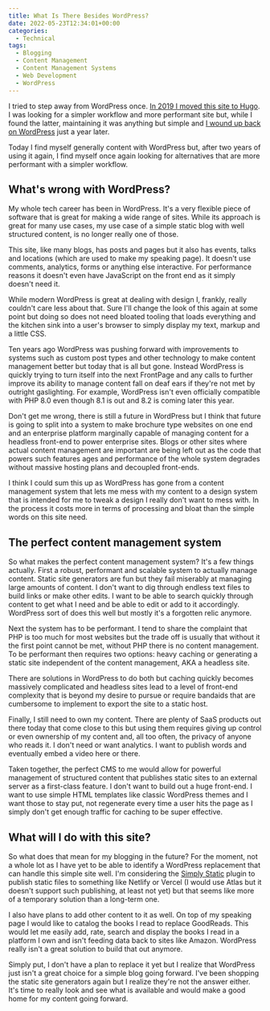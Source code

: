 ```yaml
---
title: What Is There Besides WordPress?
date: 2022-05-23T12:34:01+00:00
categories:
  - Technical
tags:
  - Blogging
  - Content Management
  - Content Management Systems
  - Web Development
  - WordPress
---
```


I tried to step away from WordPress once. [In 2019 I moved this site to Hugo][1]. I was looking for a simpler workflow and more performant site but, while I found the latter, maintaining it was anything but simple and [I wound up back on WordPress][2] just a year later.

Today I find myself generally content with WordPress but, after two years of using it again, I find myself once again looking for alternatives that are more performant with a simpler workflow.

## What's wrong with WordPress?

My whole tech career has been in WordPress. It's a very flexible piece of software that is great for making a wide range of sites. While its approach is great for many use cases, my use case of a simple static blog with well structured content, is no longer really one of those.

This site, like many blogs, has posts and pages but it also has events, talks and locations (which are used to make my speaking page). It doesn't use comments, analytics, forms or anything else interactive. For performance reasons it doesn't even have JavaScript on the front end as it simply doesn't need it.

While modern WordPress is great at dealing with design I, frankly, really couldn't care less about that. Sure I'll change the look of this again at some point but doing so does not need bloated tooling that loads everything and the kitchen sink into a user's browser to simply display my text, markup and a little CSS.

Ten years ago WordPress was pushing forward with improvements to systems such as custom post types and other technology to make content management better but today that is all but gone. Instead WordPress is quickly trying to turn itself into the next FrontPage and any calls to further improve its ability to manage content fall on deaf ears if they're not met by outright gaslighting. For example, WordPress isn't even officially compatible with PHP 8.0 even though 8.1 is out and 8.2 is coming later this year.

Don't get me wrong, there is still a future in WordPress but I think that future is going to split into a system to make brochure type websites on one end and an enterprise platform marginally capable of managing content for a headless front-end to power enterprise sites. Blogs or other sites where actual content management are important are being left out as the code that powers such features ages and performance of the whole system degrades without massive hosting plans and decoupled front-ends.

I think I could sum this up as WordPress has gone from a content management system that lets me mess with my content to a design system that is intended for me to tweak a design I really don't want to mess with. In the process it costs more in terms of processing and bloat than the simple words on this site need.

## The perfect content management system

So what makes the perfect content management system? It's a few things actually. First a robust, performant and scalable system to actually manage content. Static site generators are fun but they fail miserably at managing large amounts of content. I don't want to dig through endless text files to build links or make other edits. I want to be able to search quickly through content to get what I need and be able to edit or add to it accordingly. WordPress sort of does this well but mostly it's a forgotten relic anymore.

Next the system has to be performant. I tend to share the complaint that PHP is too much for most websites but the trade off is usually that without it the first point cannot be met, without PHP there is no content management. To be performant then requires two options: heavy caching or generating a static site independent of the content management, AKA a headless site.

There are solutions in WordPress to do both but caching quickly becomes massively complicated and headless sites lead to a level of front-end complexity that is beyond my desire to pursue or require bandaids that are cumbersome to implement to export the site to a static host.

Finally, I still need to own my content. There are plenty of SaaS products out there today that come close to this but using them requires giving up control or even ownership of my content and, all too often, the privacy of anyone who reads it. I don't need or want analytics. I want to publish words and eventually embed a video here or there.

Taken together, the perfect CMS to me would allow for powerful management of structured content that publishes static sites to an external server as a first-class feature. I don't want to build out a huge front-end. I want to use simple HTML templates like classic WordPress themes and I want those to stay put, not regenerate every time a user hits the page as I simply don't get enough traffic for caching to be super effective.

## What will I do with this site?

So what does that mean for my blogging in the future? For the moment, not a whole lot as I have yet to be able to identify a WordPress replacement that can handle this simple site well. I'm considering the [Simply Static][3] plugin to publish static files to something like Netlify or Vercel (I would use Atlas but it doesn't support such publishing, at least not yet) but that seems like more of a temporary solution than a long-term one.

I also have plans to add other content to it as well. On top of my speaking page I would like to catalog the books I read to replace GoodReads. This would let me easily add, rate, search and display the books I read in a platform I own and isn't feeding data back to sites like Amazon. WordPress really isn't a great solution to build that out anymore.

Simply put, I don't have a plan to replace it yet but I realize that WordPress just isn't a great choice for a simple blog going forward. I've been shopping the static site generators again but I realize they're not the answer either. It's time to really look and see what is available and would make a good home for my content going forward.

 [1]: /2019/08/its-time-for-a-new-site/
 [2]: /2021/07/its-time-for-a-new-site-2/
 [3]: https://wordpress.org/plugins/simply-static/